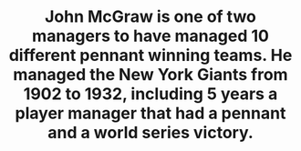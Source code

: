 ---
title:      
  - John McGraw is one of two managers to have managed 10 different pennant winning teams. He managed the New York Giants from 1902 to 1932, including 5 years a player manager that had a pennant and a world series victory.
secondary:
  - Casey Stengel is the other manager with 10 pennants, all of them coming with the New York Yankees between 1949 and 1960.
reference:
  - http://www.baseball-reference.com/managers/stengca01.shtml
  - http://www.baseball-reference.com/managers/mcgrajo01.shtml
---